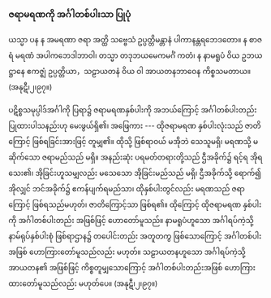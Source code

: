 ### ဇရာမရဏကို အင်္ဂါတစ်ပါးသာ ပြုပုံ

ယသ္မာ ပန န အမရဏာ ဇရာ အတ္ထိ သဗ္ဗေသံ ဥပ္ပတ္တိမန္တာနံ ပါကာနန္တရဘေဒတော။ န စာဇရံ မရဏံ အပါကဘေဒါဘာဝါ၊ တသ္မာ တဒုဘယမေကမင်္ဂံ ကတံ၊ န နာမရူပံ ဝိယ ဥဘယဋ္ဌာနေ ဧကဇ္ဈံ ဥပ္ပတ္တိယာ，သဠာယတနံ ဝိယ ဝါ အာယတနဘာဝေန ကိစ္စသမတာယ။ (အနုဋီ၊၂၊၉၇။)

ပဋိစ္စသမုပ္ပါဒ်အင်္ဂါကို ပြရာ၌ ဇရာမရဏနှစ်ပါးကို အဘယ်ကြောင့် အင်္ဂါတစ်ပါးတည်း ပြုထားပါသနည်းဟု မေးဖွယ်ရှိ၏၊ အဖြေကား --- ထိုဇရာမရဏ နှစ်ပါးလုံးသည် ဇာတိကြောင့် ဖြစ်ရခြင်းအားဖြင့် တူမျှ၏။ 
ထိုသို့ ဖြစ်ရာဝယ် မအိုဘဲ သေသူမရှိ၊ မရဏသို့ မဆိုက်သော ဇရာမည်သည် မရှိ။ 
အနည်းဆုံး ပရမတ်တရားတို့သည် ဌီအခိုက်၌ ရင့်ရ အိုရသေး၏၊ အိုခြင်းဟူသမျှလည်း မသေသော အိုခြင်းမည်သည် မရှိ၊ ဌီအခိုက်သို့ ရောက်၍ အိုလျှင် ဘင်အခိုက်၌ ဧကန်ပျက်ရမည်သာ၊ ထိုနှစ်ပါးတွင်လည်း မရဏသည် ဇရာကြောင့် ဖြစ်ရသည်မဟုတ်၊ ဇာတိကြောင့်သာ ဖြစ်ရ၏။ 
ထိုကြောင့် ထိုဇရာမရဏ နှစ်ပါးကို အင်္ဂါတစ်ပါးတည်း အဖြစ်ဖြင့် ဟောတော်မူသည်။ 
နာမရူပံဟူသော အင်္ဂါရပ်ကဲ့သို့ နာမ်ရုပ်နှစ်ပါးစုံ ဖြစ်ရာဌာန၌ တပေါင်းတည်း အတူတကွ ဖြစ်သောကြောင့် အင်္ဂါတစ်ပါးအဖြစ် ဟောကြားတော်မူသည်လည်း မဟုတ်။ 
သဠာယတနဟူသော အင်္ဂါရပ်ကဲ့သို့ အာယတန၏ အဖြစ်ဖြင့် ကိစ္စတူမျှသောကြောင့် အင်္ဂါတစ်ပါးတည်းအဖြစ် ဟောကြားထားတော်မူသည်လည်း မဟုတ်ပေ။
(အနုဋီ၊၂၊၉၇။)